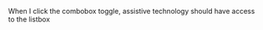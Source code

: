 <rh-blockquote>When I click the combobox toggle, assistive technology should have access to the listbox</rh-blockquote>


